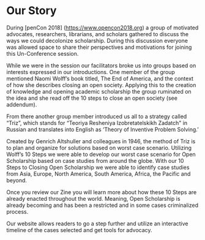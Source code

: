 # Our Story

During [penCon 2018] (https://www.opencon2018.org) a group of motivated advocates, researchers, librarians, and scholars gathered to discuss the ways we could decolonize scholarship. During this discussion everyone was allowed space to share their perspectives and motivations for joining this Un-Conference session. 

While we were in the session our facilitators broke us into groups based on interests expressed in our introductions. One member of the group mentioned Naomi Wolff’s book titled, The End of America, and the context of how she describes closing an open society. Applying this to the creation of knowledge and opening academic scholarship the group ruminated on the idea and she read off the 10 steps to close an open society (see addendum). 

From there another group member introduced us all to a strategy called “Triz”, which stands for “Teoriya Resheniya Izobretatelskikh Zadatch" in Russian and translates into English as ‘Theory of Inventive Problem Solving.’

Created by Genrich Altshuller and colleagues in 1946, the method of Triz is to plan and organize for solutions based on worst case scenario. Utilizing Wolff’s 10 Steps we were able to develop our worst case scenario for Open Scholarship based on case studies from around the globe. With our 10 Steps to Closing Open Scholarship we were able to identify case studies from Asia, Europe, North America, South America, Africa, the Pacific and beyond. 

Once you review our Zine you will learn more about how these 10 Steps are already enacted throughout the world. Meaning, Open Scholarship is already becoming and has been a restricted and in some cases criminalized process. 

Our website allows readers to go a step further and utilize an interactive timeline of the cases selected and get tools for advocacy.
